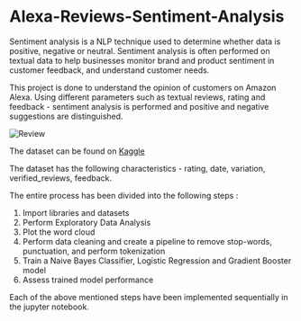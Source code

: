 # Alexa-Reviews-Sentiment-Analysis

Sentiment analysis is a NLP technique used to determine whether data is positive, negative or neutral. Sentiment analysis is often performed on textual data to help businesses monitor brand and product sentiment in customer feedback, and understand customer needs. 

This project is done to understand the opinion of customers on Amazon Alexa. Using different parameters such as textual reviews, rating and feedback - sentiment analysis is performed and positive and negative suggestions are distinguished.

![Review](https://user-images.githubusercontent.com/64343047/153709811-3ab602a8-db67-44c2-a56c-486f8bf03ba9.jpg)


The dataset can be found on [Kaggle](https://www.kaggle.com/sid321axn/amazon-alexa-reviews)

The dataset has the following characteristics - rating, date, variation, verified_reviews, feedback.

The entire process has been divided into the following steps :

1. Import libraries and datasets 
2. Perform Exploratory Data Analysis
3. Plot the word cloud
4. Perform data cleaning and create a pipeline to remove stop-words, punctuation, and perform tokenization
5. Train a Naive Bayes Classifier, Logistic Regression and Gradient Booster model
6. Assess trained model performance

Each of the above mentioned steps have been implemented sequentially in the jupyter notebook.
